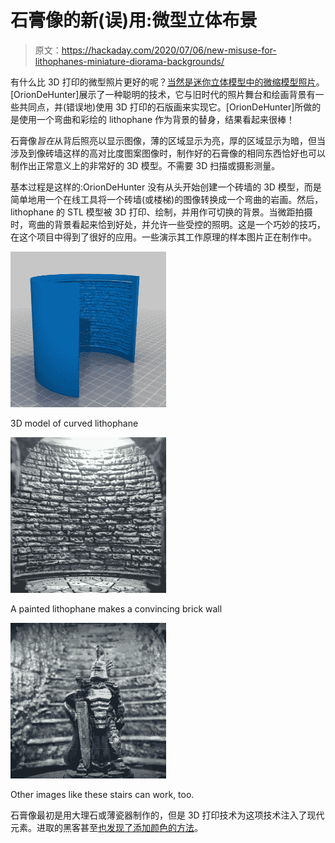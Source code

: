 # 石膏像的新(误)用:微型立体布景

> 原文：<https://hackaday.com/2020/07/06/new-misuse-for-lithophanes-miniature-diorama-backgrounds/>

有什么比 3D 打印的微型照片更好的呢？[当然是迷你立体模型中的微缩模型照片](https://www.thingiverse.com/thing:3496240)。[OrionDeHunter]展示了一种聪明的技术，它与旧时代的照片舞台和绘画背景有一些共同点，并(错误地)使用 3D 打印的石版画来实现它。[OrionDeHunter]所做的是使用一个弯曲和彩绘的 lithophane 作为背景的替身，结果看起来很棒！

石膏像*旨在*从背后照亮以显示图像，薄的区域显示为亮，厚的区域显示为暗，但当涉及到像砖墙这样的高对比度图案图像时，制作好的石膏像的相同东西恰好也可以制作出正常意义上的非常好的 3D 模型。不需要 3D 扫描或摄影测量。

基本过程是这样的:OrionDeHunter 没有从头开始创建一个砖墙的 3D 模型，而是简单地用一个在线工具将一个砖墙(或楼梯)的图像转换成一个弯曲的岩画。然后，lithophane 的 STL 模型被 3D 打印、绘制，并用作可切换的背景。当微距拍摄时，弯曲的背景看起来恰到好处，并允许一些受控的照明。这是一个巧妙的技巧，在这个项目中得到了很好的应用。一些演示其工作原理的样本图片正在制作中。

[![](img/f5a23c0bea2d16b94c58a287ecd44ce2.png)](https://hackaday.com/2020/07/06/new-misuse-for-lithophanes-miniature-diorama-backgrounds/brick-wall-model/)

3D model of curved lithophane

[![](img/04e467c4582f842fed43680e17ed4b95.png)](https://hackaday.com/2020/07/06/new-misuse-for-lithophanes-miniature-diorama-backgrounds/brick-wall/)

A painted lithophane makes a convincing brick wall

[![](img/62b29e629d65ed8d2965967071c4f26c.png)](https://hackaday.com/2020/07/06/new-misuse-for-lithophanes-miniature-diorama-backgrounds/lithophane-photo-background/)

Other images like these stairs can work, too.

石膏像最初是用大理石或薄瓷器制作的，但是 3D 打印技术为这项技术注入了现代元素。进取的黑客甚至[也发现了添加颜色的方法](https://hackaday.com/2019/08/20/lithophanes-ditch-the-monochrome-with-a-color-layer/)。